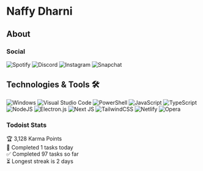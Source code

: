 # Naffy Dharni

## About

### Social

![Spotify](https://img.shields.io/badge/Spotify-1ED760?style=for-the-badge&logo=spotify&logoColor=white)
![Discord](https://dcbadge.vercel.app/api/shield/769074861644840983)
![Instagram](https://img.shields.io/badge/Instagram-%23E4405F.svg?style=for-the-badge&logo=Instagram&logoColor=white)
![Snapchat](https://img.shields.io/badge/Snapchat-%23FFFC00.svg?style=for-the-badge&logo=Snapchat&logoColor=white)


## Technologies & Tools 🛠️

![Windows](https://img.shields.io/badge/Windows%2010-0078D6?style=for-the-badge&logo=windows&logoColor=white)
![Visual Studio Code](https://img.shields.io/badge/Visual%20Studio%20Code-0078d7.svg?style=for-the-badge&logo=visual-studio-code&logoColor=white)
![PowerShell](https://img.shields.io/badge/PowerShell%207-191970?style=for-the-badge&logo=powershell&logoColor=white)
![JavaScript](https://img.shields.io/badge/javascript-%23323330.svg?style=for-the-badge&logo=javascript&logoColor=%23F7DF1E)
![TypeScript](https://img.shields.io/badge/typescript-%23007ACC.svg?style=for-the-badge&logo=typescript&logoColor=white)
![NodeJS](https://img.shields.io/badge/node.js-6DA55F?style=for-the-badge&logo=node.js&logoColor=white)
![Electron.js](https://img.shields.io/badge/Electron.js-191970?style=for-the-badge&logo=Electron&logoColor=white)
![Next JS](https://img.shields.io/badge/Next.js-black?style=for-the-badge&logo=next.js&logoColor=white)
![TailwindCSS](https://img.shields.io/badge/tailwindcss-%2338B2AC.svg?style=for-the-badge&logo=tailwind-css&logoColor=white)
![Netlify](https://img.shields.io/badge/netlify-%23000000.svg?style=for-the-badge&logo=netlify&logoColor=#00C7B7)
![Opera](https://img.shields.io/badge/Opera-FF1B2D?style=for-the-badge&logo=Opera&logoColor=white)

### Todoist Stats

<!-- TODO-IST:START -->
🏆  3,128 Karma Points           
🌸  Completed 1 tasks today           
✅  Completed 97 tasks so far           
⏳  Longest streak is 2 days
<!-- TODO-IST:END -->
